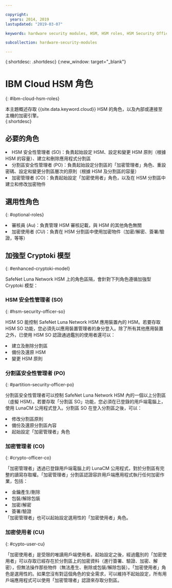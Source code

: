 ```yaml
---

copyright:
  years: 2014, 2019
lastupdated: "2019-03-07"

keywords: hardware security modules, HSM, HSM roles, HSM Security Officer, Partition Security Officer, Crypto Officer, Auditor, Crypto User, Appliance Admin, HSM Security Officer, Partition Security Officer, cryptographic, keys,

subcollection: hardware-security-modules

---
```


{:shortdesc: .shortdesc}
{:new_window: target="_blank"}

# IBM Cloud HSM 角色
{: #ibm-cloud-hsm-roles}

本主題概述存取 {{site.data.keyword.cloud}} HSM 的角色，以及內部或連接至主機的加密引擎。  
{:shortdesc}

## 必要的角色
<li>HSM 安全性管理者 (SO)：負責起始設定 HSM、設定和變更 HSM 原則（根據 HSM 的容量）、建立和刪除應用程式分割區
<li>分割區安全性管理者 (PO)：負責起始設定分割區的「加密管理者」角色、重設密碼、設定和變更分割區層次的原則（根據 HSM 及分割區的容量）
<li>加密管理者 (CO)：負責起始設定「加密使用者」角色，以及在 HSM 分割區中建立和修改加密物件

## 選用性角色
{: #optional-roles}

<li>審核員 (Au)：負責管理 HSM 審核記載，與 HSM 的其他角色無關
<li>加密使用者 (CU)：負責在 HSM 分割區中使用加密物件（加密/解密、簽署/驗證，等等）

## 加強型 Cryptoki 模型
{: #enhanced-cryptoki-model}

SafeNet Luna Network HSM 上的角色區隔，會針對下列角色遵循加強型 Cryptoki 模型：

### HSM 安全性管理者 (SO)
{: #hsm-security-officer-so}

HSM SO 能控制 SafeNet Luna Network HSM 應用裝置內的 HSM。若要存取 HSM SO 功能，您必須先以應用裝置管理者的身分登入。除了所有其他應用裝置之外，已使用 HSM SO 認證通過鑑別的使用者還可以：
<li>建立及刪除分割區
<li>備份及還原 HSM
<li>變更 HSM 原則

### 分割區安全性管理者 (PO)
{: #partition-security-officer-po}

分割區安全性管理者可以控制 SafeNet Luna Network HSM 內的一個以上分割區（虛擬 HSM）。若要存取「分割區 SO」功能，您必須在已登錄的用戶端電腦上，使用 LunaCM 公用程式登入。分割區 SO 在登入分割區之後，可以：
<li>修改分割區原則
<li>備份及還原分割區內容
<li>起始設定「加密管理者」角色

### 加密管理者 (CO)
{: #crypto-officer-co}

「加密管理者」透過已登錄用戶端電腦上的 LunaCM 公用程式，對於分割區有完整的讀寫存取權。「加密管理者」分割區認證容許用戶端應用程式執行任何加密作業，包括：
<li>金鑰產生/刪除
<li>包裝/解除包裝
<li>加密/解密
<li>簽署/驗證</li>
「加密管理者」也可以起始設定選用性的「加密使用者」角色。

### 加密使用者 (CU)
{: #cypto-user-cu}

「加密使用者」是受限的唯讀用戶端使用者。起始設定之後，經過鑑別的「加密使用者」可以存取已經存在於分割區上的加密資料（進行簽署、驗證、加密、解密），但無法操作那些物件（無法產生、刪除或包裝/解除包裝）。「加密使用者」角色是選用性的。如果您沒有對這個角色的安全需求，可以維持不起始設定，所有用戶端應用程式可以使用「加密管理者」認證來存取分割區。
